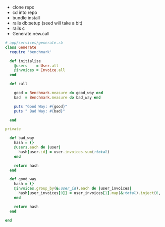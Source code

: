 * clone repo
* cd into repo
* bundle install
* rails db:setup (seed will take a bit)
* rails c
* Generate.new.call

```ruby
# app/services/generate.rb
class Generate
  require 'benchmark'

  def initialize
    @users    = User.all
    @invoices = Invoice.all
  end

  def call

    good = Benchmark.measure do good_way end
    bad  = Benchmark.measure do bad_way end

    puts "Good Way: #{good}"
    puts " Bad Way: #{bad}"

  end

private

  def bad_way
    hash = {}
    @users.each do |user|
      hash[user.id] = user.invoices.sum(:total)
    end

    return hash
  end

  def good_way
    hash = {}
    @invoices.group_by(&:user_id).each do |user_invoices|
      hash[user_invoices[0]] = user_invoices[1].map(&:total).inject(0, :+)
    end

    return hash
  end

end
```
